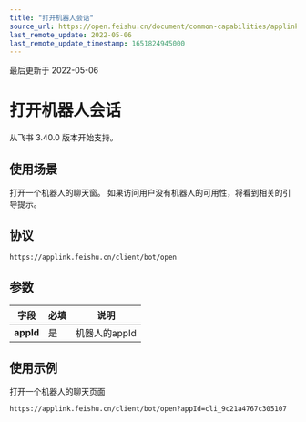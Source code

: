 ```yaml
---
title: "打开机器人会话"
source_url: https://open.feishu.cn/document/common-capabilities/applink-protocol/supported-protocol/open-a-bot
last_remote_update: 2022-05-06
last_remote_update_timestamp: 1651824945000
---
```

最后更新于 2022-05-06

# 打开机器人会话 
从飞书 3.40.0 版本开始支持。
## 使用场景
打开一个机器人的聊天窗。
如果访问用户没有机器人的可用性，将看到相关的引导提示。

## 协议
`https://applink.feishu.cn/client/bot/open`

##  参数

| 字段         | 必填           | 说明        | 
| --------- | --------------- | -------   | 
|**appId** |    是      | 机器人的appId | 

##  使用示例
打开一个机器人的聊天页面

`https://applink.feishu.cn/client/bot/open?appId=cli_9c21a4767c305107`
